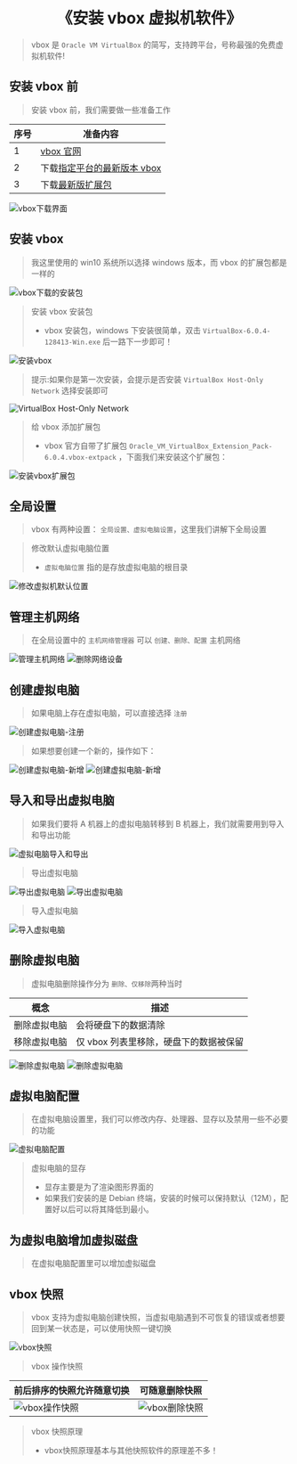 <!--
+===============================================================================
| @Author: madnesslin(地上马)
+===============================================================================
| @Phone: +86 13695746767
+===============================================================================
| @Date: 2019-02-23 16:50:45
+===============================================================================
| @Email: linjialiang@163.com
+===============================================================================
| @Last modified time: 2019-06-05 10:52:16
+===============================================================================
-->

# <center>《安装 vbox 虚拟机软件》<center>

> vbox 是 `Oracle VM VirtualBox` 的简写，支持跨平台，号称最强的免费虚拟机软件!

## 安装 vbox 前

> 安装 vbox 前，我们需要做一些准备工作

| 序号 | 准备内容                                                                 |
| ---- | ------------------------------------------------------------------------ |
| 1    | [vbox 官网](https://www.virtualbox.org/)                                 |
| 2    | 下载[指定平台的最新版本 vbox](https://www.virtualbox.org/wiki/Downloads) |
| 3    | 下载[最新版扩展包](https://www.virtualbox.org/wiki/Downloads)            |

![vbox下载界面](./static/01/vbox下载界面.png)

## 安装 vbox

> 我这里使用的 win10 系统所以选择 windows 版本，而 vbox 的扩展包都是一样的

![vbox下载的安装包](./static/01/vbox下载的安装包.png)

> 安装 vbox 安装包
>
> - vbox 安装包，windows 下安装很简单，双击 `VirtualBox-6.0.4-128413-Win.exe` 后一路下一步即可！

![安装vbox](./static/01/安装vbox.gif)

> 提示:如果你是第一次安装，会提示是否安装 `VirtualBox Host-Only Network` 选择安装即可

![VirtualBox Host-Only Network](./static/01/增加的网络设备.png)

> 给 vbox 添加扩展包
>
> - vbox 官方自带了扩展包 `Oracle_VM_VirtualBox_Extension_Pack-6.0.4.vbox-extpack` ，下面我们来安装这个扩展包：

![安装vbox扩展包](./static/01/安装vbox的扩展包.gif)

## 全局设置

> vbox 有两种设置： `全局设置、虚拟电脑设置`，这里我们讲解下全局设置

> 修改默认虚拟电脑位置
>
> - `虚拟电脑位置` 指的是存放虚拟电脑的根目录

![修改虚拟机默认位置](./static/01/全局设置-修改虚拟机默认位置.gif)

## 管理主机网络

> 在全局设置中的 `主机网络管理器` 可以 `创建、删除、配置` 主机网络

![管理主机网络](./static/01/全局设置-管理主机网络.gif)
![删除网络设备](./static/01/删除网络设备.png)

## 创建虚拟电脑

> 如果电脑上存在虚拟电脑，可以直接选择 `注册`

![创建虚拟电脑-注册](./static/01/创建虚拟电脑-注册.gif)

> 如果想要创建一个新的，操作如下：

![创建虚拟电脑-新增](./static/01/创建虚拟电脑-新增.gif)
![创建虚拟电脑-新增](./static/01/创建虚拟电脑-新增.png)

## 导入和导出虚拟电脑

> 如果我们要将 A 机器上的虚拟电脑转移到 B 机器上，我们就需要用到导入和导出功能

![虚拟电脑导入和导出](./static/01/虚拟电脑导入和导出.png)

> 导出虚拟电脑

![导出虚拟电脑](./static/01/导出虚拟电脑.gif)
![导出虚拟电脑](./static/01/导出虚拟电脑.png)

> 导入虚拟电脑

![导入虚拟电脑](./static/01/导入虚拟电脑.gif)

## 删除虚拟电脑

> 虚拟电脑删除操作分为 `删除、仅移除`两种当时

| 概念         | 描述                                   |
| ------------ | -------------------------------------- |
| 删除虚拟电脑 | 会将硬盘下的数据清除                   |
| 移除虚拟电脑 | 仅 vbox 列表里移除，硬盘下的数据被保留 |

![删除虚拟电脑](./static/01/删除虚拟电脑.gif)
![删除虚拟电脑](./static/01/删除虚拟电脑.png)

## 虚拟电脑配置

> 在虚拟电脑设置里，我们可以修改内存、处理器、显存以及禁用一些不必要的功能

![虚拟电脑配置](./static/01/虚拟电脑配置.gif)

> 虚拟电脑的显存
>
> - 显存主要是为了渲染图形界面的
> - 如果我们安装的是 Debian 终端，安装的时候可以保持默认（12M），配置好以后可以将其降低到最小。

## 为虚拟电脑增加虚拟磁盘

> 在虚拟电脑配置里可以增加虚拟磁盘



## vbox 快照

> vbox 支持为虚拟电脑创建快照，当虚拟电脑遇到不可恢复的错误或者想要回到某一状态是，可以使用快照一键切换

![vbox快照](./static/01/vbox快照.gif)

> vbox 操作快照

| 前后排序的快照允许随意切换                    | 可随意删除快照                                |
| --------------------------------------------- | --------------------------------------------- |
| ![vbox操作快照](./static/01/vbox操作快照.gif) | ![vbox删除快照](./static/01/vbox删除快照.gif) |

> vbox 快照原理
> - vbox快照原理基本与其他快照软件的原理差不多！
